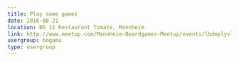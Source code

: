 ```yaml
---
title: Play some games
date: 2016-08-21
location: B6 12 Restaurant Tomate, Mannheim
link: http://www.meetup.com/Mannheim-Boardgames-Meetup/events/lbdmplyvlbcc/
usergroup: bogama
type: usergroup
---
```

